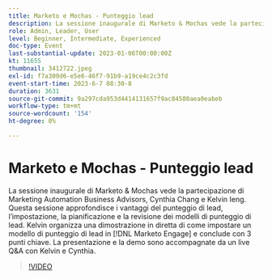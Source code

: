 ```yaml
---
title: Marketo e Mochas - Punteggio lead
description: La sessione inaugurale di Marketo & Mochas vede la partecipazione di Marketing Automation Business Advisors, Cynthia Chang e Kelvin Ieng. Questa sessione approfondisce i vantaggi del punteggio di lead, l’impostazione, la pianificazione e la revisione dei modelli di punteggio di lead. Kelvin organizza una dimostrazione live di come impostare un modello di punteggio lead all'interno di  [!DNL Marketo Engage]  e conclude con 3 punti chiave. La presentazione e la demo sono accompagnate da un live Q&A con Kelvin e Cynthia.
role: Admin, Leader, User
level: Beginner, Intermediate, Experienced
doc-type: Event
last-substantial-update: 2023-01-06T00:00:00Z
kt: 11655
thumbnail: 3412722.jpeg
exl-id: f7a309d6-e5e6-46f7-91b9-a19ce4c2c3fd
event-start-time: 2023-6-7 08:30-8
duration: 3631
source-git-commit: 9a297cda953d4414131657f9ac84580aea0eabeb
workflow-type: tm+mt
source-wordcount: '154'
ht-degree: 0%

---
```


# Marketo e Mochas - Punteggio lead

La sessione inaugurale di Marketo &amp; Mochas vede la partecipazione di Marketing Automation Business Advisors, Cynthia Chang e Kelvin Ieng. Questa sessione approfondisce i vantaggi del punteggio di lead, l’impostazione, la pianificazione e la revisione dei modelli di punteggio di lead. Kelvin organizza una dimostrazione in diretta di come impostare un modello di punteggio di lead in [!DNL Marketo Engage] e conclude con 3 punti chiave. La presentazione e la demo sono accompagnate da un live Q&amp;A con Kelvin e Cynthia.

>[!VIDEO](https://video.tv.adobe.com/v/3412722/?quality=12&learn=on)
